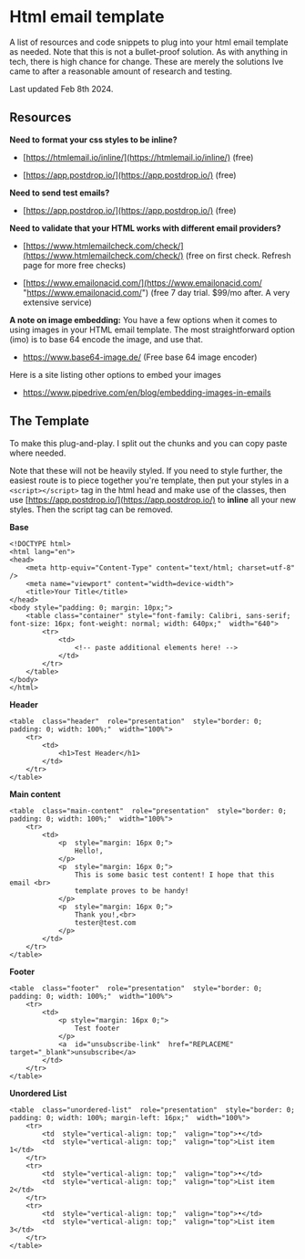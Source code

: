 
# Html email template

A list of resources and code snippets to plug into your html email template as needed.
Note that this is not a bullet-proof solution. As with anything in tech, there is high chance for change. These are merely the solutions Ive came to after a reasonable amount of research and testing.

Last updated Feb 8th 2024.

## Resources

**Need to format your css styles to be inline?**  

-   [https://htmlemail.io/inline/](https://htmlemail.io/inline/) (free)  
    
-   [https://app.postdrop.io/](https://app.postdrop.io/) (free)  
      
    

**Need to send test emails?**  

-   [https://app.postdrop.io/](https://app.postdrop.io/) (free)  
      
    

**Need to validate that your HTML works with different email providers?**  

-   [https://www.htmlemailcheck.com/check/](https://www.htmlemailcheck.com/check/) (free on first check. Refresh page for more free checks)  
    
-   [https://www.emailonacid.com/](https://www.emailonacid.com/ "https://www.emailonacid.com/") (free 7 day trial. $99/mo after. A very extensive service)  

**A note on image embedding:**
You have a few options when it comes to using images in  your HTML email template.
The most straightforward option (imo) is to base 64 encode the image, and use that.

 - https://www.base64-image.de/ (Free base 64 image encoder)
 
 Here is a site listing other options to embed your images
 
 - https://www.pipedrive.com/en/blog/embedding-images-in-emails

## The Template

To make this plug-and-play. I split out the chunks and you can copy paste where needed.

Note that these will not be heavily styled. If you need to style further, the easiest route is to piece together you're template, then put your styles in a ```<script></script>``` tag in the html head and make use of the classes,
then use [https://app.postdrop.io/](https://app.postdrop.io/) to **inline** all your new styles. Then the script tag can be removed. 
  
**Base**
```
<!DOCTYPE html>  
<html lang="en">  
<head>  
	<meta http-equiv="Content-Type" content="text/html; charset=utf-8" />  
	<meta name="viewport" content="width=device-width">  
	<title>Your Title</title>  
</head>  
<body style="padding: 0; margin: 10px;">  
	<table class="container" style="font-family: Calibri, sans-serif; font-size: 16px; font-weight: normal; width: 640px;"  width="640">  
		<tr>  
			<td>  
				<!-- paste additional elements here! -->  
			</td>  
		</tr>  
	</table>  
</body>  
</html>
```

**Header**
```
<table  class="header"  role="presentation"  style="border: 0; padding: 0; width: 100%;"  width="100%">
	<tr>
		<td>
			<h1>Test Header</h1>
		</td>
	</tr>
</table>
```

**Main content**
```
<table  class="main-content"  role="presentation"  style="border: 0; padding: 0; width: 100%;"  width="100%">
	<tr>
		<td>
			<p  style="margin: 16px 0;">
				Hello!,
			</p>
			<p  style="margin: 16px 0;">
				This is some basic test content! I hope that this email <br>
				template proves to be handy!
			</p>
			<p  style="margin: 16px 0;">
				Thank you!,<br>
				tester@test.com
			</p>
		</td>
	</tr>
</table>
```
**Footer**
```
<table  class="footer"  role="presentation"  style="border: 0; padding: 0; width: 100%;"  width="100%">
	<tr>
		<td>
			<p style="margin: 16px 0;">
				Test footer
			</p>
			<a  id="unsubscribe-link"  href="REPLACEME"  target="_blank">unsubscribe</a>
		</td>
	</tr>
</table>
```

**Unordered List**
```
<table  class="unordered-list"  role="presentation"  style="border: 0; padding: 0; width: 100%; margin-left: 16px;"  width="100%">
	<tr>
		<td  style="vertical-align: top;"  valign="top">•</td>
		<td  style="vertical-align: top;"  valign="top">List item 1</td>
	</tr>
	<tr>
		<td  style="vertical-align: top;"  valign="top">•</td>
		<td  style="vertical-align: top;"  valign="top">List item 2</td>
	</tr>
	<tr>
		<td  style="vertical-align: top;"  valign="top">•</td>
		<td  style="vertical-align: top;"  valign="top">List item 3</td>
	</tr>
</table>
```
